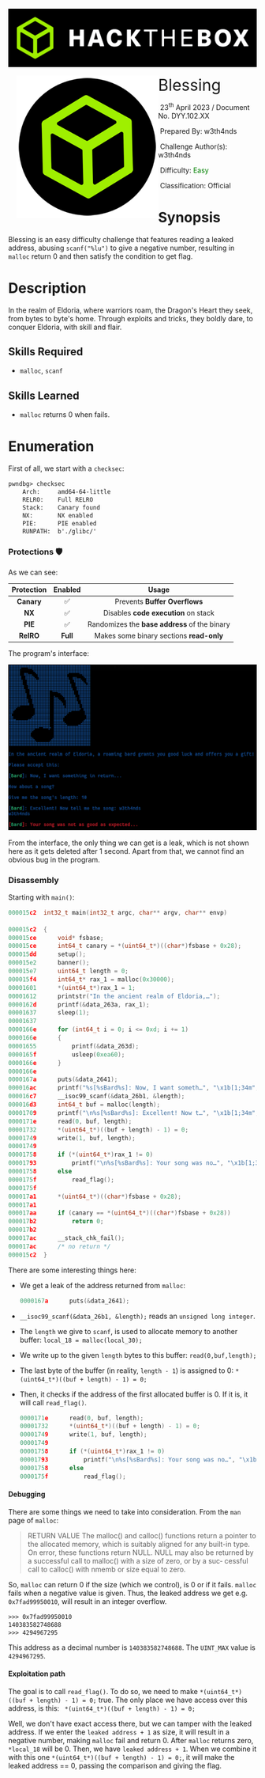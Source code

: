 ![](assets/banner.png)



<img src="assets/htb.png" style="margin-left: 20px; zoom: 80%;" align=left />    	<font size="6">Blessing</font>

​		23<sup>th</sup> April 2023 / Document No. DYY.102.XX

​		Prepared By: w3th4nds

​		Challenge Author(s): w3th4nds

​		Difficulty: <font color=green>Easy</font>

​		Classification: Official

 



# Synopsis

Blessing is an easy difficulty challenge that features reading a leaked address, abusing `scanf("%lu")` to give a negative number, resulting in `malloc` return 0 and then satisfy the condition to get flag.

# Description

In the realm of Eldoria, where warriors roam, the Dragon's Heart they seek, from bytes to byte's home. Through exploits and tricks, they boldly dare, to conquer Eldoria, with skill and flair.

## Skills Required

- `malloc`, `scanf`

## Skills Learned

* `malloc` returns 0 when fails.

# Enumeration

First of all, we start with a `checksec`:  

```console
pwndbg> checksec
    Arch:     amd64-64-little
    RELRO:    Full RELRO
    Stack:    Canary found
    NX:       NX enabled
    PIE:      PIE enabled
    RUNPATH:  b'./glibc/'
```

### Protections 🛡️

As we can see:

| Protection | Enabled  | Usage   |
| :---:      | :---:    | :---:   |
| **Canary** | ✅      | Prevents **Buffer Overflows**  |
| **NX**     | ✅       | Disables **code execution** on stack |
| **PIE**    | ✅      | Randomizes the **base address** of the binary |
| **RelRO**  | **Full** | Makes some binary sections **read-only** |

The program's interface:

![](assets/inter.png)

From the interface, the only thing we can get is a leak, which is not shown here as it gets deleted after 1 second. Apart from that, we cannot find an obvious bug in the program.

### Disassembly

Starting with `main()`:

```c
000015c2  int32_t main(int32_t argc, char** argv, char** envp)

000015c2  {
000015ce      void* fsbase;
000015ce      int64_t canary = *(uint64_t*)((char*)fsbase + 0x28);
000015dd      setup();
000015e2      banner();
000015e7      uint64_t length = 0;
000015f4      int64_t* rax_1 = malloc(0x30000);
00001601      *(uint64_t*)rax_1 = 1;
00001612      printstr("In the ancient realm of Eldoria,…");
0000162d      printf(&data_263a, rax_1);
00001637      sleep(1);
00001637      
0000166e      for (int64_t i = 0; i <= 0xd; i += 1)
0000166e      {
00001655          printf(&data_263d);
0000165f          usleep(0xea60);
0000166e      }
0000166e      
0000167a      puts(&data_2641);
000016ac      printf("%s[%sBard%s]: Now, I want someth…", "\x1b[1;34m", "\x1b[1;32m", "\x1b[1;34m");
000016c7      __isoc99_scanf(&data_26b1, &length);
000016d3      int64_t buf = malloc(length);
00001709      printf("\n%s[%sBard%s]: Excellent! Now t…", "\x1b[1;34m", "\x1b[1;32m", "\x1b[1;34m");
0000171e      read(0, buf, length);
00001732      *(uint64_t*)((buf + length) - 1) = 0;
00001749      write(1, buf, length);
00001749      
00001758      if (*(uint64_t*)rax_1 != 0)
00001793          printf("\n%s[%sBard%s]: Your song was no…", "\x1b[1;31m", "\x1b[1;32m", "\x1b[1;31m");
00001758      else
0000175f          read_flag();
0000175f      
000017a1      *(uint64_t*)((char*)fsbase + 0x28);
000017a1      
000017aa      if (canary == *(uint64_t*)((char*)fsbase + 0x28))
000017b2          return 0;
000017b2      
000017ac      __stack_chk_fail();
000017ac      /* no return */
000015c2  }
```

There are some interesting things here:

* We get a leak of the address returned from `malloc`: 

  ```c
  0000167a      puts(&data_2641);
  ```
  
* `__isoc99_scanf(&data_26b1, &length);` reads an `unsigned long integer`.

* The `length` we give to `scanf`, is used to allocate memory to another buffer: `local_18 = malloc(local_30);`

* We write up to the given `length`  bytes to this buffer: `read(0,buf,length);`

* The last  byte of the buffer (in reality, `length - 1`) is assigned to 0:
  `*(uint64_t*)((buf + length) - 1) = 0;`

* Then, it checks if the address of the first allocated buffer is 0. If it is, it will call `read_flag()`.
  ```c
  0000171e      read(0, buf, length);
  00001732      *(uint64_t*)((buf + length) - 1) = 0;
  00001749      write(1, buf, length);
  00001749      
  00001758      if (*(uint64_t*)rax_1 != 0)
  00001793          printf("\n%s[%sBard%s]: Your song was no…", "\x1b[1;31m", "\x1b[1;32m", "\x1b[1;31m");
  00001758      else
  0000175f          read_flag();
  ```

#### Debugging 

There are some things we need to take into consideration. From the `man` page of `malloc`:

> RETURN VALUE
>        The malloc() and calloc() functions return a pointer to the allocated memory, which is suitably aligned for any built-in type.   On
>        error,  these  functions return NULL.  NULL may also be returned by a successful call to malloc() with a size of zero, or by a suc‐
>        cessful call to calloc() with nmemb or size equal to zero.

So, `malloc` can return 0 if the size (which we control), is 0 or if it fails. `malloc` fails when a negative value is given. Thus, the leaked address we get e.g. `0x7fad99950010`, will result in an integer overflow. 

```console
>>> 0x7fad99950010
140383582748688
>>> 4294967295
```

This address as a decimal number is `140383582748688`. The `UINT_MAX` value is `4294967295`.

#### Exploitation path

The goal is to call `read_flag()`. To do so, we need to make `*(uint64_t*)((buf + length) - 1) = 0;` true. The only place we have access over this address, is this: ` *(uint64_t*)((buf + length) - 1) = 0;`

Well, we don't have exact access there, but we can tamper with the leaked address. If we enter the `leaked address + 1` as size, it will result in a negative number, making `malloc` fail and return 0. After `malloc` returns zero, `*local_18` will be 0. Then, we have `leaked address + 1`. When we combine it with this one `*(uint64_t*)((buf + length) - 1) = 0;`, it will make the leaked address == 0, passing the comparison and giving the flag.

